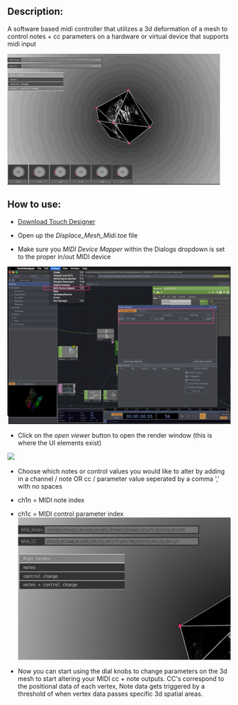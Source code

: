 ## Description:

A software based midi controller that utilizes a 3d deformation of a mesh to control notes + cc parameters on a hardware or virtual device that supports midi input

![](https://github.com/nightshining/Displaced_Mesh_Midi/blob/master/assets/app.gif)

## How to use:

* [Download Touch Designer](https://derivative.ca/download)

* Open up the *Displace_Mesh_Midi.toe* file

* Make sure you *MIDI Device Mapper* within the Dialogs dropdown is set to the proper in/out MIDI device

![](https://github.com/nightshining/Displaced_Mesh_Midi/blob/master/assets/midisetup.png)

* Click on the *open viewer* button to open the render window (this is where the UI elements exist)

![](https://i0.wp.com/farm4.staticflickr.com/3728/10622193793_2d8fbed535_o.jpg)

* Choose which notes or control values you would like to alter by adding in a channel / note OR cc / parameter value seperated by a comma ',' with no spaces 
 * ch1n = MIDI note index
 * ch1c = MIDI control parameter index
![](https://github.com/nightshining/Displaced_Mesh_Midi/blob/master/assets/ui.png)


* Now you can start using the dial knobs to change parameters on the 3d mesh to start altering your MIDI cc + note outputs. CC's correspond to the positional data of each vertex, Note data gets triggered by a threshold of when vertex data passes specific 3d spatial areas. 

